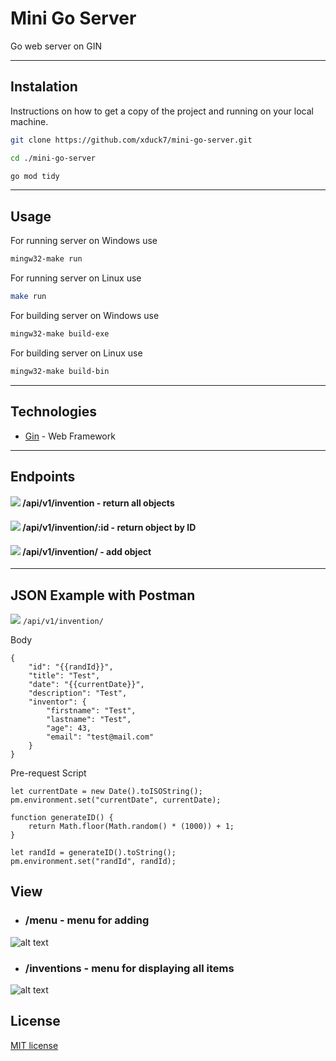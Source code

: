 # Mini Go Server
Go web server on GIN

---
## Instalation

Instructions on how to get a copy of the project and running on your local machine.

```bash
git clone https://github.com/xduck7/mini-go-server.git
```

```bash
cd ./mini-go-server
```

```bash
go mod tidy
```
---
## Usage

For running server on Windows use

```bash
mingw32-make run
```
For running server on Linux use

```bash
make run
``` 

For building server on Windows use
```bash
mingw32-make build-exe
``` 
For building server on Linux use
```bash
mingw32-make build-bin
``` 
---
## Technologies


* [Gin](https://github.com/gin-gonic/gin/) - Web Framework

---


## Endpoints
#### [![](https://img.shields.io/badge/-GET-mediumgreen?style=flat&logo=GET&logoColor=white)]()  /api/v1/invention - return all objects
#### [![](https://img.shields.io/badge/-GET-mediumgreen?style=flat&logo=GET&logoColor=white)]()  /api/v1/invention/:id - return object by ID
#### [![](https://img.shields.io/badge/-POST-orange?style=flat&logo=GET&logoColor=white)]()  /api/v1/invention/ - add object

---
## JSON Example with Postman
 [![](https://img.shields.io/badge/-POST-orange?style=flat&logo=GET&logoColor=white)]() ```/api/v1/invention/```
 
 Body
```
{
    "id": "{{randId}}",
    "title": "Test",
    "date": "{{currentDate}}",
    "description": "Test",
    "inventor": {
        "firstname": "Test",
        "lastname": "Test",
        "age": 43,
        "email": "test@mail.com"
    }
}
```
Pre-request Script
```
let currentDate = new Date().toISOString();
pm.environment.set("currentDate", currentDate);

function generateID() {
    return Math.floor(Math.random() * (1000)) + 1;
}

let randId = generateID().toString();
pm.environment.set("randId", randId);

```
## View

* ### /menu - menu for adding

![alt text](https://i.imgur.com/bcm17mK.png)

* ### /inventions - menu for displaying all items

![alt text](https://i.imgur.com/hp3oyVL.png)

## License
[MIT license](https://choosealicense.com/licenses/mit/)
